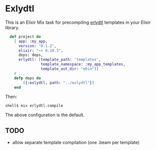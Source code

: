 # Exlydtl

This is an Elixir Mix task for precompiling [erlydtl](https://github.com/evanmiller/erlydtl) templates in your 
Elixir library. 

```elixir
  def project do
    [ app: :my_app,
      version: "0.1.2",
      elixir: "~> 0.10.3",
      deps: deps,
      erlydtl: [template_path: 'templates',
                template_namespace: :my_app_templates,
                template_out_dir: "ebin"]]
    # ...
    defp deps do
        [{:exlydtl, path: "../exlydtl"}]
    end

```
Then:
```
shell$ mix erlydtl.compile
```

The above configuration is the default.

## TODO
 * allow separate template compilation (one .beam per template)
